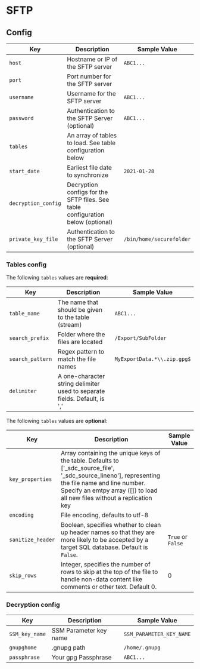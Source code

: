 # SFTP



## Config

| Key | Description | Sample Value |
| --- | --- | --- |
| `host` | Hostname or IP of the SFTP server | `ABC1...` |
| `port` | Port number for the SFTP server | 
| `username` | Username for the SFTP server | `ABC1...` |
| `password` | Authentication to the SFTP Server (optional) |  `ABC1...` |
| `tables` | An array of tables to load. See table configuration below |
| `start_date` | Earliest file date to synchronize | `2021-01-28` |  
| `decryption_config` | Decryption configs for the SFTP files. See table configuration below (optional) |
| `private_key_file` | Authentication to the SFTP Server (optional) | `/bin/home/securefolder` |


### Tables config

The following `tables` values are <b>required</b>:

| Key | Description | Sample Value |
| --- | --- | --- |
| `table_name` | The name that should be given to the table (stream) | `ABC1...` |
| `search_prefix` | Folder where the files are located | `/Export/SubFolder` |
| `search_pattern` | Regex pattern to match the file names | `MyExportData.*\\.zip.gpg$` |
| `delimiter` | A one-character string delimiter used to separate fields. Default, is ',' |


The following `tables` values are <b>optional</b>:

| Key | Description | Sample Value |
| --- | --- | --- |
| `key_properties` | Array containing the unique keys of the table. Defaults to ['_sdc_source_file', '_sdc_source_lineno'], representing the file name and line number. Specify an emtpy array ([]) to load all new files without a replication key  |
| `encoding` | File encoding, defaults to utf-8|
| `sanitize_header` | Boolean, specifies whether to clean up header names so that they are more likely to be accepted by a target SQL database. Default is `False`. | `True` or `False`|
| `skip_rows` | Integer, specifies the number of rows to skip at the top of the file to handle non-data content like comments or other text. Default 0. | 0 |


### Decryption config

| Key | Description | Sample Value |
| --- | --- | --- |
| `SSM_key_name` | SSM Parameter key name | `SSM_PARAMETER_KEY_NAME` |
| `gnupghome` | .gnupg path | `/home/.gnupg` |
| `passphrase` |  Your gpg Passphrase | `ABC1...` |
